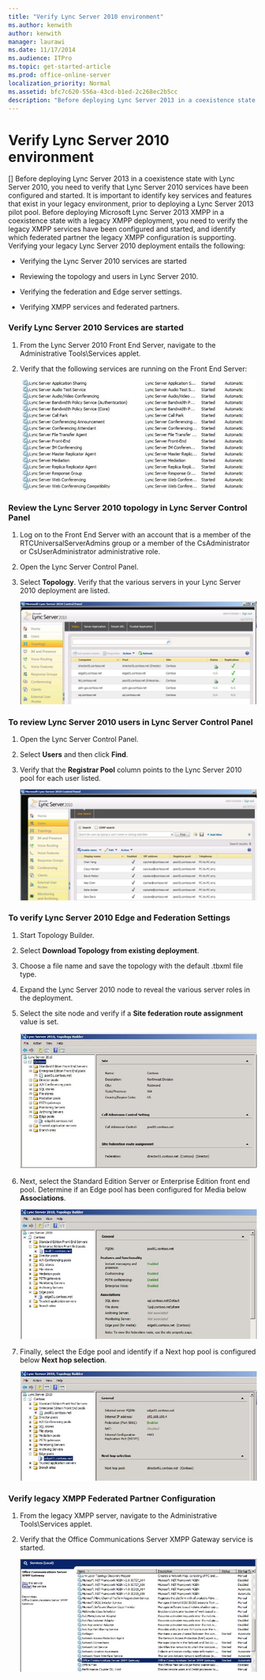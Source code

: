 ```yaml
---
title: "Verify Lync Server 2010 environment"
ms.author: kenwith
author: kenwith
manager: laurawi
ms.date: 11/17/2014
ms.audience: ITPro
ms.topic: get-started-article
ms.prod: office-online-server
localization_priority: Normal
ms.assetid: bfc7c620-556a-43cd-b1ed-2c268ec2b5cc
description: "Before deploying Lync Server 2013 in a coexistence state with Lync Server 2010, you need to verify that Lync Server 2010 services have been configured and started. It is important to identify key services and features that exist in your legacy environment, prior to deploying a Lync Server 2013 pilot pool. Before deploying Microsoft Lync Server 2013 XMPP in a coexistence state with a legacy XMPP deployment, you need to verify the legacy XMPP services have been configured and started, and identify which federated partner the legacy XMPP configuration is supporting. Verifying your legacy Lync Server 2010 deployment entails the following:"
---
```


# Verify Lync Server 2010 environment
[]
Before deploying Lync Server 2013 in a coexistence state with Lync Server 2010, you need to verify that Lync Server 2010 services have been configured and started. It is important to identify key services and features that exist in your legacy environment, prior to deploying a Lync Server 2013 pilot pool. Before deploying Microsoft Lync Server 2013 XMPP in a coexistence state with a legacy XMPP deployment, you need to verify the legacy XMPP services have been configured and started, and identify which federated partner the legacy XMPP configuration is supporting. Verifying your legacy Lync Server 2010 deployment entails the following:
  
- Verifying the Lync Server 2010 services are started
    
- Reviewing the topology and users in Lync Server 2010.
    
- Verifying the federation and Edge server settings.
    
- Verifying XMPP services and federated partners.
    
### Verify Lync Server 2010 Services are started

1. From the Lync Server 2010 Front End Server, navigate to the Administrative Tools\Services applet.
    
2. Verify that the following services are running on the Front End Server:
    
     ![List of services running on Front End Server](../../media/migration_lyncserver_config_w14_services.jpg)
  
### Review the Lync Server 2010 topology in Lync Server Control Panel

1. Log on to the Front End Server with an account that is a member of the RTCUniversalServerAdmins group or a member of the CsAdministrator or CsUserAdministrator administrative role.
    
2. Open the Lync Server Control Panel.
    
3. Select **Topology**. Verify that the various servers in your Lync Server 2010 deployment are listed.
    
     ![Lync Server 2010 Control Panel topology page](../../media/migration_lyncserver_2010_topology.JPG)
  
### To review Lync Server 2010 users in Lync Server Control Panel

1. Open the Lync Server Control Panel.
    
2. Select **Users** and then click **Find**.
    
3. Verify that the **Registrar Pool** column points to the Lync Server 2010 pool for each user listed. 
    
     ![Lync Server 2010 Control Panel listing users](../../media/migration_lyncserver_2010_allusers.JPG)
  
### To verify Lync Server 2010 Edge and Federation Settings

1. Start Topology Builder.
    
2. Select **Download Topology from existing deployment**.
    
3. Choose a file name and save the topology with the default .tbxml file type.
    
4. Expand the Lync Server 2010 node to reveal the various server roles in the deployment.
    
5. Select the site node and verify if a **Site federation route assignment** value is set. 
    
     ![Topology Builder, Site Federation Route](../../media/migration_lyncserver_w14_federation.jpg)
  
6. Next, select the Standard Edition Server or Enterprise Edition front end pool. Determine if an Edge pool has been configured for Media below **Associations**. 
    
     ![Topology Builder showing servers and pools](../../media/migration_lyncserver_w14_edgepool_media.jpg)
  
7. Finally, select the Edge pool and identify if a Next hop pool is configured below **Next hop selection**.
    
     ![Topology Builder, Next hop selection](../../media/migration_lyncserver_w14_nexthop.jpg)
  
### Verify legacy XMPP Federated Partner Configuration

1. From the legacy XMPP server, navigate to the Administrative Tools\Services applet.
    
2. Verify that the Office Communications Server XMPP Gateway service is started. 
    
     ![Office Communications Server XMPP Gateway Service](../../media/migration_lyncserver_15_xmpp_legacyservicesstarted.JPG)
  


